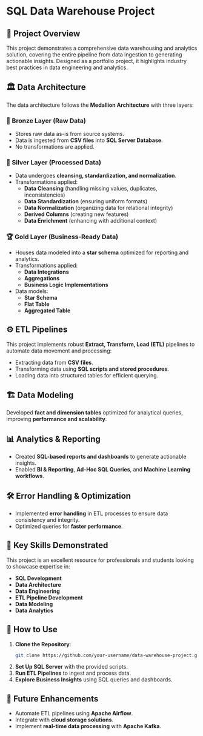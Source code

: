 #  SQL Data Warehouse Project

## 📖 Project Overview
This project demonstrates a comprehensive data warehousing and analytics solution, covering the entire pipeline from data ingestion to generating actionable insights. Designed as a portfolio project, it highlights industry best practices in data engineering and analytics.

## 🏛 Data Architecture
The data architecture follows the **Medallion Architecture** with three layers:

### 🔹 Bronze Layer (Raw Data)
- Stores raw data as-is from source systems.
- Data is ingested from **CSV files** into **SQL Server Database**.
- No transformations are applied.

### 🔘 Silver Layer (Processed Data)
- Data undergoes **cleansing, standardization, and normalization**.
- Transformations applied:
  - **Data Cleansing** (handling missing values, duplicates, inconsistencies)
  - **Data Standardization** (ensuring uniform formats)
  - **Data Normalization** (organizing data for relational integrity)
  - **Derived Columns** (creating new features)
  - **Data Enrichment** (enhancing with additional context)

### 🏆 Gold Layer (Business-Ready Data)
- Houses data modeled into a **star schema** optimized for reporting and analytics.
- Transformations applied:
  - **Data Integrations**
  - **Aggregations**
  - **Business Logic Implementations**
- Data models:
  - **Star Schema**
  - **Flat Table**
  - **Aggregated Table**

## ⚙️ ETL Pipelines
This project implements robust **Extract, Transform, Load (ETL)** pipelines to automate data movement and processing:
- Extracting data from **CSV files**.
- Transforming data using **SQL scripts and stored procedures**.
- Loading data into structured tables for efficient querying.

## 🏗 Data Modeling
Developed **fact and dimension tables** optimized for analytical queries, improving **performance and scalability**.

## 📊 Analytics & Reporting
- Created **SQL-based reports and dashboards** to generate actionable insights.
- Enabled **BI & Reporting**, **Ad-Hoc SQL Queries**, and **Machine Learning workflows**.

## 🛠 Error Handling & Optimization
- Implemented **error handling** in ETL processes to ensure data consistency and integrity.
- Optimized queries for **faster performance**.

## 🎯 Key Skills Demonstrated
This project is an excellent resource for professionals and students looking to showcase expertise in:
- **SQL Development**
- **Data Architecture**
- **Data Engineering**
- **ETL Pipeline Development**
- **Data Modeling**
- **Data Analytics**

## 🚀 How to Use
1. **Clone the Repository**:
   ```sh
   git clone https://github.com/your-username/data-warehouse-project.git
   ```
2. **Set Up SQL Server** with the provided scripts.
3. **Run ETL Pipelines** to ingest and process data.
4. **Explore Business Insights** using SQL queries and dashboards.

## 📌 Future Enhancements
- Automate ETL pipelines using **Apache Airflow**.
- Integrate with **cloud storage solutions**.
- Implement **real-time data processing** with **Apache Kafka**.


